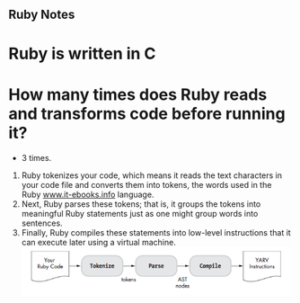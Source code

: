 ## Ruby Notes

# Ruby is written in C

# How many times does Ruby reads and transforms code before running it?
* 3 times.
1.  Ruby tokenizes your code, which means it reads the text characters in your code file and converts them into tokens, the words used in the Ruby
www.it-ebooks.info
language.
2. Next, Ruby parses these tokens; that is, it groups the tokens into meaningful Ruby statements just as one might group words into sentences.
3. Finally, Ruby compiles these statements into low-level instructions that it can execute later using a virtual machine.
![alt tag](/rb-notes/imgs/code2bits.png)
